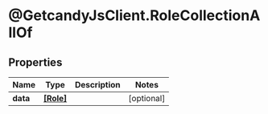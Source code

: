 # @GetcandyJsClient.RoleCollectionAllOf

## Properties

Name | Type | Description | Notes
------------ | ------------- | ------------- | -------------
**data** | [**[Role]**](Role.md) |  | [optional] 


